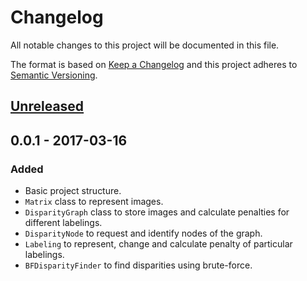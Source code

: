 # Changelog

All notable changes to this project will be documented in this file.

The format is based on [Keep a Changelog]
and this project adheres to [Semantic Versioning].

## [Unreleased]

## 0.0.1 - 2017-03-16

### Added

- Basic project structure.
- `Matrix` class to represent images.
- `DisparityGraph` class to store images
  and calculate penalties for different labelings.
- `DisparityNode` to request and identify nodes of the graph.
- `Labeling` to represent, change and calculate penalty
  of particular labelings.
- `BFDisparityFinder` to find disparities using brute-force.

[Unreleased]: https://github.com/char-lie/stereo-vision/compare/v0.0.1...HEAD

[Keep a Changelog]: http://keepachangelog.com/en/1.0.0/
[Semantic Versioning]: http://semver.org/spec/v2.0.0.html
